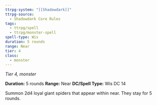 ```yaml
---
ttrpg-system: "[[Shadowdark]]"
ttrpg-source:
  - Shadowdark Core Rules
tags:
  - ttrpg/spell
  - ttrpg/monster-spell
spell-type: Wis
duration: 5 rounds
range: Near
tier: 4
class:
  - monster
---
```

*Tier 4, monster*

**Duration:**  5 rounds
**Range:** Near
**DC/Spell Type:** Wis DC 14

Summon 2d4 loyal giant spiders that appear within near. They stay for 5 rounds.
